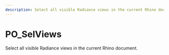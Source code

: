 ```yaml
---
description: Select all visible Radiance views in the current Rhino document.
---
```


# PO_SelViews

Select all visible Radiance views in the current Rhino document.

